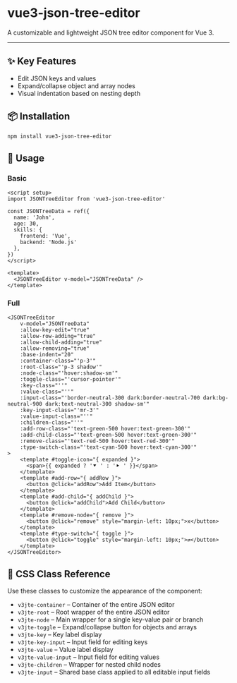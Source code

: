 # vue3-json-tree-editor

A customizable and lightweight JSON tree editor component for Vue 3.  

---

## ✨ Key Features

- Edit JSON keys and values
- Expand/collapse object and array nodes
- Visual indentation based on nesting depth

## 📦 Installation

```bash
npm install vue3-json-tree-editor
```

## 🚀 Usage

### Basic

```vue
<script setup>
import JSONTreeEditor from 'vue3-json-tree-editor'

const JSONTreeData = ref({
  name: 'John',
  age: 30,
  skills: {
    frontend: 'Vue',
    backend: 'Node.js'
  },
})
</script>

<template>
  <JSONTreeEditor v-model="JSONTreeData" />
</template>
```

### Full

```vue
<JSONTreeEditor
    v-model="JSONTreeData"
    :allow-key-edit="true"
    :allow-row-adding="true"
    :allow-child-adding="true"
    :allow-removing="true"
    :base-indent="20"
    :container-class="'p-3'"
    :root-class="'p-3 shadow'"
    :node-class="'hover:shadow-sm'"
    :toggle-class="'cursor-pointer'"
    :key-class="''"
    :value-class="''"
    :input-class="'border-neutral-300 dark:border-neutral-700 dark:bg-neutral-900 dark:text-neutral-300 shadow-sm'"
    :key-input-class="'mr-3'"
    :value-input-class="''"
    :children-class="''"
    :add-row-class="'text-green-500 hover:text-green-300'"
    :add-child-class="'text-green-500 hover:text-green-300'"
    :remove-class="'text-red-500 hover:text-red-300'"
    :type-switch-class="'text-cyan-500 hover:text-cyan-300'"
>
    <template #toggle-icon="{ expanded }">
      <span>{{ expanded ? '⯆ ' : '⯈ ' }}</span>
    </template>
    <template #add-row="{ addRow }">
      <button @click="addRow">Add Item</button>
    </template>
    <template #add-child="{ addChild }">
      <button @click="addChild">Add Child</button>
    </template>
    <template #remove-node="{ remove }">
      <button @click="remove" style="margin-left: 10px;">x</button>
    </template>
    <template #type-switch="{ toggle }">
      <button @click="toggle" style="margin-left: 10px;">⇄</button>
    </template>
</JSONTreeEditor>
```

## 🧩 CSS Class Reference

Use these classes to customize the appearance of the component:

- `v3jte-container` – Container of the entire JSON editor
- `v3jte-root` – Root wrapper of the entire JSON editor
- `v3jte-node` – Main wrapper for a single key-value pair or branch
- `v3jte-toggle` – Expand/collapse button for objects and arrays
- `v3jte-key` – Key label display
- `v3jte-key-input` – Input field for editing keys
- `v3jte-value` – Value label display
- `v3jte-value-input` – Input field for editing values
- `v3jte-children` – Wrapper for nested child nodes
- `v3jte-input` – Shared base class applied to all editable input fields
